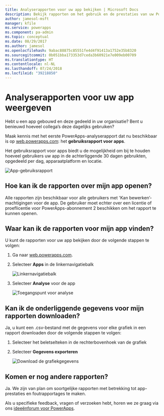 ```yaml
---
title: Analyserapporten voor uw app bekijken | Microsoft Docs
description: Bekijk rapporten om het gebruik en de prestaties van uw PowerApps-apps te controleren.
author: jamesol-msft
manager: kfile
ms.service: powerapps
ms.component: pa-admin
ms.topic: conceptual
ms.date: 08/29/2017
ms.author: jamesol
ms.openlocfilehash: 9abac88875c85551fe4d4f91413a1752e35b8320
ms.sourcegitcommit: 0b051bba173353d7ceda3b60921e7e009eb00709
ms.translationtype: HT
ms.contentlocale: nl-NL
ms.lasthandoff: 07/24/2018
ms.locfileid: "39218850"
---
```

# <a name="view-analytics-reports-for-your-app"></a>Analyserapporten voor uw app weergeven
Hebt u een app gebouwd en deze gedeeld in uw organisatie?  Bent u benieuwd hoeveel collega’s deze dagelijks gebruiken?

Maak kennis met het eerste PowerApps-analyserapport dat nu beschikbaar is op [web.powerapps.com](https://web.powerapps.com?utm_source=padocs&utm_medium=linkinadoc&utm_campaign=referralsfromdoc): het **gebruiksrapport voor apps**.

Het gebruiksrapport voor apps biedt u de mogelijkheid om bij te houden hoeveel gebruikers uw app in de achterliggende 30 dagen gebruikten, opgedeeld per dag, apparaatplatform en locatie.

![App-gebruiksrapport](./media/app-analytics/analytics.png)

## <a name="how-do-i-get-access-to-my-apps-reports"></a>Hoe kan ik de rapporten over mijn app openen?
Alle rapporten zijn beschikbaar voor alle gebruikers met 'Kan bewerken’-machtigingen voor de app. De gebruiker moet echter over een licentie of proeflicentie voor PowerApps-abonnement 2 beschikken om het rapport te kunnen openen.

## <a name="where-do-i-find-my-apps-reports"></a>Waar kan ik de rapporten voor mijn app vinden?
U kunt de rapporten voor uw app bekijken door de volgende stappen te volgen:

1. Ga naar [web.powerapps.com](https://web.powerapps.com?utm_source=padocs&utm_medium=linkinadoc&utm_campaign=referralsfromdoc).
2. Selecteer **Apps** in de linkernavigatiebalk
   
    ![Linkernavigatiebalk](./media/app-analytics/left-nav.png)
3. Selecteer **Analyse** voor de app
   
    ![Toegangspunt voor analyse](./media/app-analytics/analytics-entry-point.png)

## <a name="can-i-download-the-data-behind-my-reports"></a>Kan ik de onderliggende gegevens voor mijn rapporten downloaden?
Ja, u kunt een .csv-bestand met de gegevens voor elke grafiek in een rapport downloaden door de volgende stappen te volgen:

1. Selecteer het beletselteken in de rechterbovenhoek van de grafiek
2. Selecteer **Gegevens exporteren**
   
    ![Download de grafiekgegevens](./media/app-analytics/analytics-download.png)

## <a name="are-there-going-to-be-any-other-reports"></a>Komen er nog andere rapporten?
Ja. We zijn van plan om soortgelijke rapporten met betrekking tot app-prestaties en foutrapportages te maken.

Als u specifieke feedback, vragen of verzoeken hebt, horen we ze graag via ons [ideeënforum voor PowerApps](https://powerusers.microsoft.com/t5/PowerApps-Ideas/idb-p/PowerAppsIdeas).

